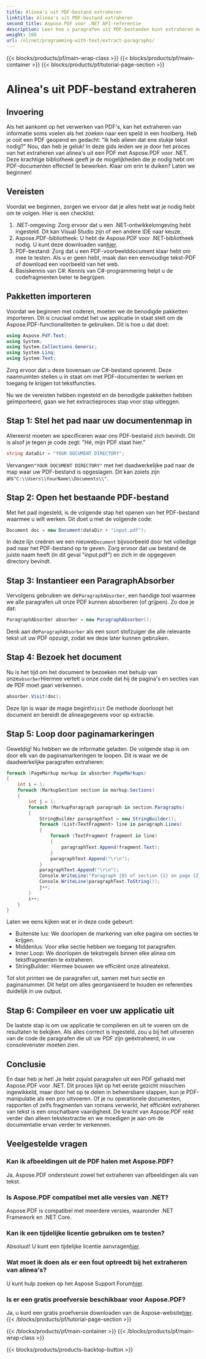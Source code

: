 ```yaml
---
title: Alinea's uit PDF-bestand extraheren
linktitle: Alinea's uit PDF-bestand extraheren
second_title: Aspose.PDF voor .NET API-referentie
description: Leer hoe u paragrafen uit PDF-bestanden kunt extraheren met Aspose.PDF voor .NET in deze eenvoudig te volgen tutorial. Perfect voor ontwikkelaars van alle niveaus.
weight: 160
url: /nl/net/programming-with-text/extract-paragraphs/
---
```


{{< blocks/products/pf/main-wrap-class >}}
{{< blocks/products/pf/main-container >}}
{{< blocks/products/pf/tutorial-page-section >}}

# Alinea's uit PDF-bestand extraheren

## Invoering

Als het aankomt op het verwerken van PDF's, kan het extraheren van informatie soms voelen als het zoeken naar een speld in een hooiberg. Heb je ooit een PDF geopend en gedacht: "Ik heb alleen dat ene stukje tekst nodig?" Nou, dan heb je geluk! In deze gids leiden we je door het proces van het extraheren van alinea's uit een PDF met Aspose.PDF voor .NET. Deze krachtige bibliotheek geeft je de mogelijkheden die je nodig hebt om PDF-documenten effectief te bewerken. Klaar om erin te duiken? Laten we beginnen!

## Vereisten

Voordat we beginnen, zorgen we ervoor dat je alles hebt wat je nodig hebt om te volgen. Hier is een checklist:

1. .NET-omgeving: Zorg ervoor dat u een .NET-ontwikkelomgeving hebt ingesteld. Dit kan Visual Studio zijn of een andere IDE naar keuze. 
2.  Aspose.PDF-bibliotheek: U hebt de Aspose.PDF voor .NET-bibliotheek nodig. U kunt deze downloaden van[hier](https://releases.aspose.com/pdf/net/).
3. PDF-bestand: Zorg dat u een PDF-voorbeelddocument klaar hebt om mee te testen. Als u er geen hebt, maak dan een eenvoudige tekst-PDF of download een voorbeeld van het web.
4. Basiskennis van C#: Kennis van C#-programmering helpt u de codefragmenten beter te begrijpen.

## Pakketten importeren

Voordat we beginnen met coderen, moeten we de benodigde pakketten importeren. Dit is cruciaal omdat het uw applicatie in staat stelt om de Aspose.PDF-functionaliteiten te gebruiken. Dit is hoe u dat doet:

```csharp
using Aspose.Pdf.Text;
using System;
using System.Collections.Generic;
using System.Linq;
using System.Text;
```

Zorg ervoor dat u deze bovenaan uw C#-bestand opneemt. Deze naamruimten stellen u in staat om met PDF-documenten te werken en toegang te krijgen tot tekstfuncties.

Nu we de vereisten hebben ingesteld en de benodigde pakketten hebben geïmporteerd, gaan we het extractieproces stap voor stap uitleggen.

## Stap 1: Stel het pad naar uw documentenmap in

Allereerst moeten we specificeren waar ons PDF-bestand zich bevindt. Dit is alsof je tegen je code zegt: "Hé, mijn PDF staat hier."

```csharp
string dataDir = "YOUR DOCUMENT DIRECTORY";
```

 Vervangen`"YOUR DOCUMENT DIRECTORY"` met het daadwerkelijke pad naar de map waar uw PDF-bestand is opgeslagen. Dit kan zoiets zijn als`"C:\\Users\\YourName\\Documents\\"`.

## Stap 2: Open het bestaande PDF-bestand

Met het pad ingesteld, is de volgende stap het openen van het PDF-bestand waarmee u wilt werken. Dit doet u met de volgende code:

```csharp
Document doc = new Document(dataDir + "input.pdf");
```

 In deze lijn creëren we een nieuwe`Document` bijvoorbeeld door het volledige pad naar het PDF-bestand op te geven. Zorg ervoor dat uw bestand de juiste naam heeft (in dit geval "input.pdf") en zich in de opgegeven directory bevindt.

## Stap 3: Instantieer een ParagraphAbsorber

 Vervolgens gebruiken we de`ParagraphAbsorber`, een handige tool waarmee we alle paragrafen uit onze PDF kunnen absorberen (of grijpen). Zo doe je dat:

```csharp
ParagraphAbsorber absorber = new ParagraphAbsorber();
```

 Denk aan de`ParagraphAbsorber` als een soort stofzuiger die alle relevante tekst uit uw PDF opzuigt, zodat we deze later kunnen gebruiken.

## Stap 4: Bezoek het document

 Nu is het tijd om het document te bezoeken met behulp van onze`absorber`Hiermee vertelt u onze code dat hij de pagina's en secties van de PDF moet gaan verkennen.

```csharp
absorber.Visit(doc);
```

 Deze lijn is waar de magie begint!`Visit` De methode doorloopt het document en bereidt de alineagegevens voor op extractie.

## Stap 5: Loop door paginamarkeringen

Geweldig! Nu hebben we de informatie geladen. De volgende stap is om door elk van de paginamarkeringen te loopen. Dit is waar we de daadwerkelijke paragrafen extraheren:

```csharp
foreach (PageMarkup markup in absorber.PageMarkups)
{
    int i = 1;
    foreach (MarkupSection section in markup.Sections)
    {
        int j = 1;
        foreach (MarkupParagraph paragraph in section.Paragraphs)
        {
            StringBuilder paragraphText = new StringBuilder();
            foreach (List<TextFragment> line in paragraph.Lines)
            {
                foreach (TextFragment fragment in line)
                {
                    paragraphText.Append(fragment.Text);
                }
                paragraphText.Append("\r\n");
            }
            paragraphText.Append("\r\n");
            Console.WriteLine("Paragraph {0} of section {1} on page {2}:", j, i, markup.Number);
            Console.WriteLine(paragraphText.ToString());
            j++;
        }
        i++;
    }
}
```

Laten we eens kijken wat er in deze code gebeurt:

- Buitenste lus: We doorlopen de markering van elke pagina om secties te krijgen.
- Middenlus: Voor elke sectie hebben we toegang tot paragrafen.
- Inner Loop: We doorlopen de tekstregels binnen elke alinea om tekstfragmenten te extraheren.
- StringBuilder: Hiermee bouwen we efficiënt onze alineatekst.

Tot slot printen we de paragrafen uit, samen met hun sectie en paginanummer. Dit helpt om alles georganiseerd te houden en referenties duidelijk in uw output.

## Stap 6: Compileer en voer uw applicatie uit

De laatste stap is om uw applicatie te compileren en uit te voeren om de resultaten te bekijken. Als alles correct is ingesteld, zou u bij het uitvoeren van de code de paragrafen die uit uw PDF zijn geëxtraheerd, in uw consolevenster moeten zien.

## Conclusie

En daar heb je het! Je hebt zojuist paragrafen uit een PDF gehaald met Aspose.PDF voor .NET. Dit proces lijkt op het eerste gezicht misschien ingewikkeld, maar door het op te delen in beheersbare stappen, kun je PDF-manipulatie als een pro uitvoeren. Of je nu operationele documenten, rapporten of zelfs fragmenten van romans verwerkt, het efficiënt extraheren van tekst is een onschatbare vaardigheid. De kracht van Aspose.PDF reikt verder dan alleen tekstextractie en we moedigen je aan om de documentatie ervan verder te verkennen.

## Veelgestelde vragen

### Kan ik afbeeldingen uit de PDF halen met Aspose.PDF?
Ja, Aspose.PDF ondersteunt zowel het extraheren van afbeeldingen als van tekst.

### Is Aspose.PDF compatibel met alle versies van .NET?
Aspose.PDF is compatibel met meerdere versies, waaronder .NET Framework en .NET Core.

### Kan ik een tijdelijke licentie gebruiken om te testen?
 Absoluut! U kunt een tijdelijke licentie aanvragen[hier](https://purchase.aspose.com/temporary-license/).

### Wat moet ik doen als er een fout optreedt bij het extraheren van alinea's?
 U kunt hulp zoeken op het Aspose Support Forum[hier](https://forum.aspose.com/c/pdf/10).

### Is er een gratis proefversie beschikbaar voor Aspose.PDF?
 Ja, u kunt een gratis proefversie downloaden van de Aspose-website[hier](https://releases.aspose.com/).
{{< /blocks/products/pf/tutorial-page-section >}}

{{< /blocks/products/pf/main-container >}}
{{< /blocks/products/pf/main-wrap-class >}}

{{< blocks/products/products-backtop-button >}}
